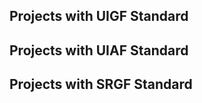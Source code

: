 ## Projects with UIGF Standard
<SiteInfo
name="genshin wish export"
desc="Easily export the Genshin Impact wish record"
url="https://github.com/biuuu/genshin-wish-export"
logo="https://raw.githubusercontent.com/biuuu/genshin-wish-export/main/build/icons/256x256.png"
repo="https://github.com/biuuu/genshin-wish-export"
preview="https://img.alicdn.com/imgextra/i3/1797064093/O1CN018VkZBw1g6dvTMaX9W_!!1797064093.png"
/>

<SiteInfo
name="Snap Hutao"
desc="A multifunctional open-source Genshin Impact toolkit"
logo="https://img.alicdn.com/imgextra/i4/1797064093/O1CN01oaGvKE1g6dut0pICS_!!1797064093.png"
url="https://hut.ao/"
repo="https://github.com/DGP-Studio/Snap.Hutao"
preview="https://img.alicdn.com/imgextra/i4/1797064093/O1CN01F0AGTl1g6dvW6j28q_!!1797064093.png"
/>

<SiteInfo
name="Xunkong"
desc="记录旅途中发生的事"
logo="https://xunkong.cc/images/logo.640.webp"
url="https://xunkong.cc/"
repo="https://github.com/xunkong/xunkong"
preview="https://file.xunkong.cc/static/repo/xunkong/YanfeiLawyer.webp"
/>

<SiteInfo
name="genshin-gacha-analyzer"
desc="genshin wish history analyzer"
logo="https://raw.githubusercontent.com/sunfkny/genshin-gacha-export/main/ys.ico"
url="https://genshin.voderl.cn/"
repo="https://github.com/voderl/genshin-gacha-analyzer"
preview="https://raw.githubusercontent.com/voderl/genshin-gacha-analyzer/main/docs/charts.png"
/>

<SiteInfo
name="应急食品"
desc="安卓平台下的原神工具客户端"
logo="https://img.alicdn.com/imgextra/i4/1797064093/O1CN01agfnd91g6dvMzibmE_!!1797064093.png"
url="https://gtool.mukapp.top/"
preview="/partnerships/mukapp/preview.webp"
/>

<SiteInfo
name="提瓦特小助手"
desc="专注旅行者服务的微信小程序"
logo="https://img.alicdn.com/imgextra/i1/1797064093/O1CN01wVRiEq1g6dvGG2mmX_!!1797064093.png"
url="https://www.yshelper.com/index.php"
preview="/partnerships/teyvat-preview.png"
/>

<SiteInfo
name="genshin-gacha-export"
desc="原神抽卡记录导出"
logo="https://raw.githubusercontent.com/sunfkny/genshin-gacha-export/main/ys.ico"
url="https://github.com/sunfkny/genshin-gacha-export"
repo="https://github.com/sunfkny/genshin-gacha-export"
preview="https://img.alicdn.com/imgextra/i1/1797064093/O1CN01Or2BBf1g6dvUQwGP9_!!1797064093.png"
/>

<SiteInfo
name="Pizza Helper for Genshin"
desc="Apple-platform game tool for Genshin Impact"
logo="https://gi.pizzastudio.org/img/ophelper_logo_clipped.png"
url="https://apps.apple.com/app/id1635319193"
repo="https://github.com/pizza-studio/GenshinPizzaHelper"
preview="https://gi.pizzastudio.org/img/ophelper-uigf-preview.png"
/>

<SiteInfo
name="Sangonomiya"
desc="Gacha Report Tool for Genshin Impact"
logo="https://raw.githubusercontent.com/AuroraZiling/sangonomiya.Metadata/main/avatar.png"
url="https://github.com/AuroraZiling/sangonomiya"
repo="https://github.com/AuroraZiling/sangonomiya"
preview="https://raw.githubusercontent.com/AuroraZiling/sangonomiya.Metadata/main/show_light.png"
/>

<SiteInfo
name="Starward"
desc="Game Launcher for miHoYo"
logo=""
url="https://github.com/Scighost/Starward"
repo="https://github.com/Scighost/Starward"
preview="https://starward.scighost.com/resource/img/uigf/uigf_en.webp"
/>

<SiteInfo
name="Teyvat Guide"
desc="Game Tool for Genshin Impact Player"
logo="/partnerships/TeyvatGuide/logo.png"
url="https://apps.microsoft.com/store/detail/teyvat-guide/9NLBNNNBNSJN?hl=zh-cn&gl=cn&rtc=1"
repo="https://github.com/BTMuli/TeyvatGuide"
preview="/partnerships/TeyvatGuide/AppPreview.png"
/>

<SiteInfo
name="PaimonsNotebook"
desc="Android-platform game tool for Genshin Impact"
logo="https://cdn.jsdelivr.net/gh/QooLianyi/PaimonsNotebook.github.io/icon_paimonsnotebook_playstore.webp"
url="https://github.com/QooLianyi/PaimonsNotebook"
repo="https://github.com/QooLianyi/PaimonsNotebook"
preview="https://cdn.jsdelivr.net/gh/QooLianyi/PaimonsNotebook.github.io/bg_paimonsnotebook_uigf.webp"
/>

## Projects with UIAF Standard
<SiteInfo
name="胡桃"
desc="唷，找本堂主有何贵干呀？"
logo="https://img.alicdn.com/imgextra/i4/1797064093/O1CN01oaGvKE1g6dut0pICS_!!1797064093.png"
url="https://hut.ao/"
repo="https://github.com/DGP-Studio/Snap.Hutao"
preview="https://img.alicdn.com/imgextra/i4/1797064093/O1CN01F0AGTl1g6dvW6j28q_!!1797064093.png"
/>

<SiteInfo
name="寻空"
desc="记录旅途中发生的事"
logo="https://xunkong.cc/images/logo.640.webp"
url="https://xunkong.cc/"
repo="https://github.com/xunkong/xunkong"
preview="https://file.xunkong.cc/static/repo/xunkong/YanfeiLawyer.webp"
/>

<SiteInfo
name="椰羊 cocogoat"
desc="A toolbox for Genshin Impact 100% running in browser."
logo="https://avatars.githubusercontent.com/u/82107463"
url="https://cocogoat.work/"
repo="https://github.com/yuehaiTeam/cocogoat"
preview="/partnerships/cocogoat.png"
/>

<SiteInfo
name="YaeAchievement"
desc="更快、更准的原神成就导出工具"
logo="https://raw.githubusercontent.com/HolographicHat/YaeAchievement/master/icon.ico"
url="https://github.com/HolographicHat/YaeAchievement"
repo="https://github.com/HolographicHat/YaeAchievement"
preview="https://raw.githubusercontent.com/Finchaos/yae-markdown-230119/main/images/4.png"
/>

<SiteInfo
name="Teyvat Guide"
desc="A Genshin Tool build with Tauri"
logo="/partnerships/TeyvatGuide/logo.png"
url="https://apps.microsoft.com/store/detail/teyvat-guide/9NLBNNNBNSJN?hl=zh-cn&gl=cn&rtc=1"
repo="https://github.com/BTMuli/TeyvatGuide"
preview="/partnerships/TeyvatGuide/AppPreview.png"
/>

## Projects with SRGF Standard
<SiteInfo
name="StarRail Gacha Exporter"
desc="A Quick and Easy Honkai: Star Rail Gacha export tool"
logo="https://raw.githubusercontent.com/DancingSnow0517/StarRail-gacha/master/imgs/star_rail.png"
url="https://dancingsnow0517.github.io/StarRail-gacha/"
repo="https://github.com/DancingSnow0517/StarRail-gacha"
preview="https://raw.githubusercontent.com/DancingSnow0517/StarRail-gacha/master/imgs/1.png"
/>

<SiteInfo
name="SRCat"
desc="Honkai: Star Rail Toolbox / May the kitties accompany all the way along."
logo="https://raw.githubusercontent.com/BoxCatTeam/SRCat/master/github-assets/images/app_icon.png"
url="https://srcat.boxcat.org/"
repo="https://github.com/BoxCatTeam/SRCat"
preview="https://raw.githubusercontent.com/BoxCatTeam/SRCat/master/github-assets/images/3.png"
/>

<SiteInfo
name="Asta"
desc="Gacha Report Tool for Honkai: Star Rail"
logo="https://raw.githubusercontent.com/AuroraZiling/asta.Metadata/main/avatar.png"
url="https://github.com/AuroraZiling/star-rail-asta"
repo="https://github.com/AuroraZiling/star-rail-asta"
preview="https://raw.githubusercontent.com/AuroraZiling/asta.Metadata/main/show_light.png"
/>

<SiteInfo
name="Starward"
desc="Game Launcher for miHoYo"
logo=""
url="https://github.com/Scighost/Starward"
repo="https://github.com/Scighost/Starward"
preview="https://starward.scighost.com/resource/img/uigf/srgf_en.webp"
/>

<SiteInfo
name="Star Rail Warp Observe"
desc="Observe every warp of you"
logo="/partnerships/starwo/logo.png"
url="https://starwo.dodocotales.cc/"
repo="https://github.com/TremblingMoeNew/StarRailWarpObserve"
preview="/partnerships/starwo/preview.png"
/>

<SiteInfo
name="SRTools"
desc="Enhanced StarRail Launcher"
logo="https://cdn.jamsg.cn/release/SRTools/Logo.webp"
url="https://srtools.jamsg.cn/en"
repo="https://github.com/JamXi233/SRTools"
preview="https://cdn.jamsg.cn/release/SRTools/Preview.webp"
/>

<SiteInfo
name="咸鱼的崩铁助理"
desc="Gacha Analyzer & Charging Calculator for Honkai: Star Rail"
logo="https://raw.githubusercontent.com/xyxyx718/HSRchargingCalculator/main/img/logo.png"
url="https://github.com/xyxyx718/HSRchargingCalculator/blob/main/%E5%92%B8%E9%B1%BC%E7%9A%84%E5%B4%A9%E9%93%81%E5%8A%A9%E7%90%86.md"
repo="https://github.com/xyxyx718/HSRchargingCalculator"
preview="https://raw.githubusercontent.com/xyxyx718/HSRchargingCalculator/main/img/mp-history.jpg"
/>

<SiteInfo
name="StarRailTools"
desc="保存星铁数据的小工具"
logo=""
url="https://github.com/cntvc/star-rail-tools"
repo="https://github.com/cntvc/star-rail-tools"
preview="https://raw.githubusercontent.com/cntvc/star-rail-tools/main/docs/image/star_rail_tools_cover.png"
/>

<SiteInfo
name="StarRailToolkit"
desc="Honkai: Star Rail Toolkit"
logo="/partnerships/StarRailToolkit/logo.jpg"
url="https://github.com/LittleNyima/honkai-starrail-toolkit"
repo="https://github.com/LittleNyima/honkai-starrail-toolkit"
preview="/partnerships/StarRailToolkit/preview.jpg"
/>

<SiteInfo
name="Firefly"
desc="Honkai: Star Rail Tools"
logo="/partnerships/Firefly/logo.png"
url="https://github.com/Natrium0521/Firefly"
repo="https://github.com/Natrium0521/Firefly"
preview="/partnerships/Firefly/preview.png"
/>
